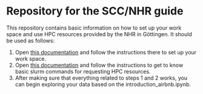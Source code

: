 # Repository for the SCC/NHR guide
This repository contains basic information on how to set up your work space and use HPC resources provided by the NHR in Göttingen.
It should be used as follows:

1. Open [this documentation](1_setup/setup_doc.md) and follow the instructions there to set up your work space.
2. Open [this documentation](2_request_resources/request_resources_doc.md) and follow the instructions to get to know basic slurm commands for requesting HPC resources.
3. After making sure that everything related to steps 1 and 2 works, you can begin exploring your data based on the introduction_airbnb.ipynb.
